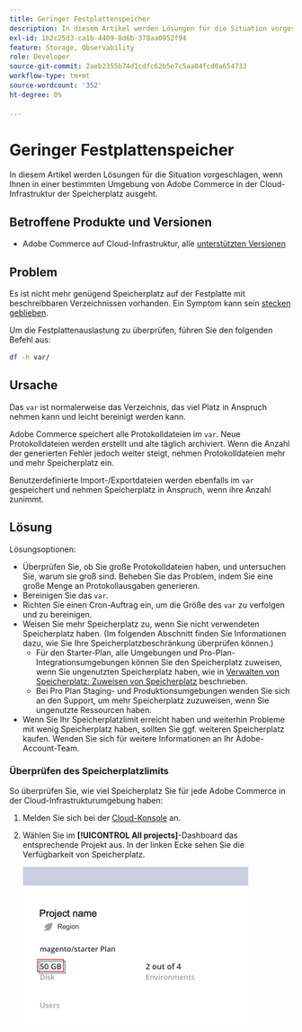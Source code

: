 ```yaml
---
title: Geringer Festplattenspeicher
description: In diesem Artikel werden Lösungen für die Situation vorgeschlagen, wenn Ihnen in einer bestimmten Umgebung von Adobe Commerce in der Cloud-Infrastruktur der Speicherplatz ausgeht.
exl-id: 1b2c25d3-ca1b-4409-8d6b-378aa0952f94
feature: Storage, Observability
role: Developer
source-git-commit: 2aeb2355b74d1cdfc62b5e7c5aa04fcd0a654733
workflow-type: tm+mt
source-wordcount: '352'
ht-degree: 0%

---
```


# Geringer Festplattenspeicher

In diesem Artikel werden Lösungen für die Situation vorgeschlagen, wenn Ihnen in einer bestimmten Umgebung von Adobe Commerce in der Cloud-Infrastruktur der Speicherplatz ausgeht.

## Betroffene Produkte und Versionen

* Adobe Commerce auf Cloud-Infrastruktur, alle [unterstützten Versionen](https://magento.com/sites/default/files/magento-software-lifecycle-policy.pdf)

## Problem

Es ist nicht mehr genügend Speicherplatz auf der Festplatte mit beschreibbaren Verzeichnissen vorhanden. Ein Symptom kann sein [stecken geblieben](/help/troubleshooting/deployment/deployment-stuck-with-unable-to-upload-the-application-to-the-remote-cluster-error.md).

Um die Festplattenauslastung zu überprüfen, führen Sie den folgenden Befehl aus:

```bash
df -h var/
```

## Ursache

Das `var` ist normalerweise das Verzeichnis, das viel Platz in Anspruch nehmen kann und leicht bereinigt werden kann.

Adobe Commerce speichert alle Protokolldateien im `var`. Neue Protokolldateien werden erstellt und alte täglich archiviert. Wenn die Anzahl der generierten Fehler jedoch weiter steigt, nehmen Protokolldateien mehr und mehr Speicherplatz ein.

Benutzerdefinierte Import-/Exportdateien werden ebenfalls im `var` gespeichert und nehmen Speicherplatz in Anspruch, wenn ihre Anzahl zunimmt.

## Lösung

Lösungsoptionen:

* Überprüfen Sie, ob Sie große Protokolldateien haben, und untersuchen Sie, warum sie groß sind. Beheben Sie das Problem, indem Sie eine große Menge an Protokollausgaben generieren.
* Bereinigen Sie das `var`.
* Richten Sie einen Cron-Auftrag ein, um die Größe des `var` zu verfolgen und zu bereinigen.
* Weisen Sie mehr Speicherplatz zu, wenn Sie nicht verwendeten Speicherplatz haben. (Im folgenden Abschnitt finden Sie Informationen dazu, wie Sie Ihre Speicherplatzbeschränkung überprüfen können.)
   * Für den Starter-Plan, alle Umgebungen und Pro-Plan-Integrationsumgebungen können Sie den Speicherplatz zuweisen, wenn Sie ungenutzten Speicherplatz haben, wie in [Verwalten von Speicherplatz: Zuweisen von Speicherplatz](https://experienceleague.adobe.com/de/docs/commerce-cloud-service/user-guide/develop/storage/manage-disk-space#application-disk-space) beschrieben.
   * Bei Pro Plan Staging- und Produktionsumgebungen wenden Sie sich an den Support, um mehr Speicherplatz zuzuweisen, wenn Sie ungenutzte Ressourcen haben.
* Wenn Sie Ihr Speicherplatzlimit erreicht haben und weiterhin Probleme mit wenig Speicherplatz haben, sollten Sie ggf. weiteren Speicherplatz kaufen. Wenden Sie sich für weitere Informationen an Ihr Adobe-Account-Team.

### Überprüfen des Speicherplatzlimits

So überprüfen Sie, wie viel Speicherplatz Sie für jede Adobe Commerce in der Cloud-Infrastrukturumgebung haben:

1. Melden Sie sich bei der [Cloud-Konsole](https://console.adobecommerce.com) an.
1. Wählen Sie im **[!UICONTROL All projects]**-Dashboard das entsprechende Projekt aus. In der linken Ecke sehen Sie die Verfügbarkeit von Speicherplatz.

   ![project_space.png](/help/troubleshooting/miscellaneous/assets/project_space.png)
